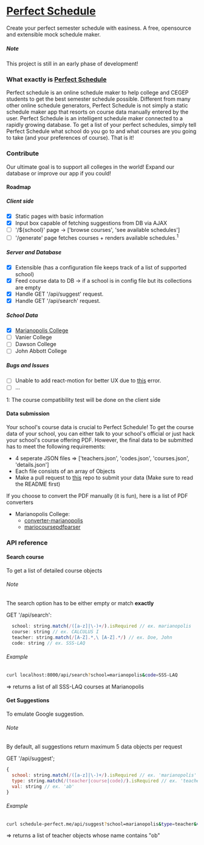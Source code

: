# [Perfect Schedule](http://schedule-perfect.me)
Create your perfect semester schedule with easiness. A free, opensource and
extensible mock schedule maker.

##### Note
This project is still in an early phase of development! 

### What exactly is [Perfect Schedule](http://schedule-perfect.me)
Perfect schedule is an online schedule maker to help college and CEGEP students to get the best 
semester schedule possible. Different from many other online schedule generators, Perfect Schedule is not simply
a static schedule maker app that resorts on course data manually entered by the user. Perfect Schedule is an 
intelligent schedule maker connected to a rapidly growing database. To get a list of your perfect schedules, simply
tell Perfect Schedule what school do you go to and what courses are you going to take (and your preferences of course).
That is it!

### Contribute
Our ultimate goal is to support all colleges in the world! Expand our database or improve our app if you could!

#### Roadmap

##### Client side
- [x] Static pages with basic information
- [x] Input box capable of fetching suggestions from DB via AJAX
- [ ] '/${school}' page -> ['browse courses', 'see available schedules']
- [ ] '/generate' page fetches courses + renders available schedules.<sup>1</sup>

##### Server and Database
- [x] Extensible (has a configuration file keeps track of a list of supported school)
- [x] Feed course data to DB -> if a school is in config file but its collections are empty
- [x] Handle GET '/api/suggest' request.
- [x] Handle GET '/api/search' request.

##### School Data
- [x] [Marianopolis College](http://github.com/lorix-lpan/converter-marianopolis)
- [ ] Vanier College
- [ ] Dawson College
- [ ] John Abbott College

##### Bugs and Issues
- [ ] Unable to add react-motion for better UX due to [this](http://stackoverflow.com/questions/35787069/react-each-child-in-an-array-or-iterator-should-have-a-unique-key-prop-when-m/35788275#35788275) error.
- [ ] ...

1: The course compatibility test will be done on the client side


#### Data submission

Your school's course data is crucial to Perfect Schedule! To get the course data of your school, you can either talk 
to your school's official or just hack your school's course offering PDF. However, the final data to be submitted has
to meet the following requirements:

* 4 seperate JSON files => ['teachers.json', 'codes.json', 'courses.json', 'details.json']
* Each file consists of an array of Objects
* Make a pull request to [this]() repo to submit your data (Make sure to read the README first)

If you choose to convert the PDF manually (it is fun), here is a list of PDF converters

* Marianopolis College:
  * [converter-marianopolis](https://github.com/lorix-lpan/converter-marianopolis)
  * [mariocoursepdfparser](https://github.com/sunbinyuan/mariocoursespdfparser)


### API reference

#### Search course
To get a list of detailed course objects

###### Note
The search option has to be either empty or match **exactly**

GET '/api/search':
```javascript
  school: string.match(/([a-z]|\-)+/).isRequired // ex. marianopolis
  course: string // ex. CALCULUS I
  teacher: string.match(/[A-Z].*,\ [A-Z].*/) // ex. Doe, John
  code: string // ex. SSS-LAQ
```

###### Example
```bash
curl localhost:8000/api/search?school=marianopolis&code=SSS-LAQ
```

=> returns a list of all SSS-LAQ courses at Marianopolis

#### Get Suggestions
To emulate Google suggestion.

###### Note
By default, all suggestions return maximum 5 data objects per request

GET '/api/suggest';
```javascript
{
  school: string.match(/([a-z]|\-)+/).isRequired // ex. 'marianopolis'
  type: string.match(/(teacher|course|code)/).isRequired // ex. 'teacher'
  val: string // ex. 'ab'
}
```

###### Example
```bash
curl schedule-perfect.me/api/suggest?school=marianopolis&type=teacher&val=ob
```
=> returns a list of teacher objects whose name contains "ob"
